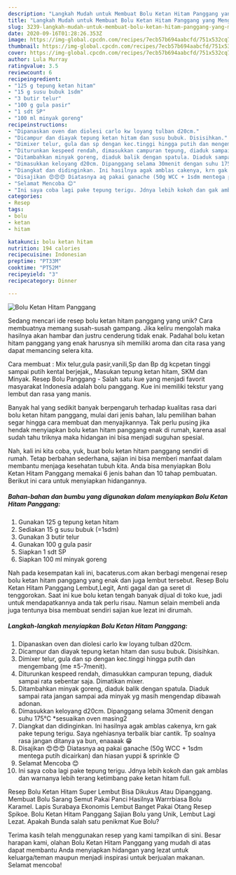 ```yaml
---
description: "Langkah Mudah untuk Membuat Bolu Ketan Hitam Panggang yang Menggugah Selera"
title: "Langkah Mudah untuk Membuat Bolu Ketan Hitam Panggang yang Menggugah Selera"
slug: 3239-langkah-mudah-untuk-membuat-bolu-ketan-hitam-panggang-yang-menggugah-selera
date: 2020-09-16T01:28:26.353Z
image: https://img-global.cpcdn.com/recipes/7ecb57b694aabcfd/751x532cq70/bolu-ketan-hitam-panggang-foto-resep-utama.jpg
thumbnail: https://img-global.cpcdn.com/recipes/7ecb57b694aabcfd/751x532cq70/bolu-ketan-hitam-panggang-foto-resep-utama.jpg
cover: https://img-global.cpcdn.com/recipes/7ecb57b694aabcfd/751x532cq70/bolu-ketan-hitam-panggang-foto-resep-utama.jpg
author: Lula Murray
ratingvalue: 3.5
reviewcount: 6
recipeingredient:
- "125 g tepung ketan hitam"
- "15 g susu bubuk 1sdm"
- "3 butir telur"
- "100 g gula pasir"
- "1 sdt SP"
- "100 ml minyak goreng"
recipeinstructions:
- "Dipanaskan oven dan diolesi carlo kw loyang tulban d20cm."
- "Dicampur dan diayak tepung ketan hitam dan susu bubuk. Disisihkan."
- "Dimixer telur, gula dan sp dengan kec.tinggi hingga putih dan mengembang (me ±5-7menit)."
- "Diturunkan kespeed rendah, dimasukkan campuran tepung, diaduk sampai rata sebentar saja. Dimatikan mixer."
- "Ditambahkan minyak goreng, diaduk balik dengan spatula. Diaduk sampai rata jangan sampai ada minyak yg masih mengendap dibawah adonan."
- "Dimasukkan keloyang d20cm. Dipanggang selama 30menit dengan suhu 175°C *sesuaikan oven masing2"
- "Diangkat dan didinginkan. Ini hasilnya agak amblas cakenya, krn gak pake tepung terigu. Saya ngehiasnya terbalik biar cantik. Tp soalnya rasa jangan ditanya ya bun, enaaaak 😁"
- "Disajikan 😍😍😍 Diatasnya aq pakai ganache (50g WCC + 1sdm mentega putih dicairkan) dan hiasan yuppi &amp; sprinkle 😊"
- "Selamat Mencoba 😊"
- "Ini saya coba lagi pake tepung terigu. Jdnya lebih kokoh dan gak amblas dan warnanya lebih terang ketimbang pake ketan hitam full."
categories:
- Resep
tags:
- bolu
- ketan
- hitam

katakunci: bolu ketan hitam 
nutrition: 194 calories
recipecuisine: Indonesian
preptime: "PT33M"
cooktime: "PT52M"
recipeyield: "3"
recipecategory: Dinner

---
```



![Bolu Ketan Hitam Panggang](https://img-global.cpcdn.com/recipes/7ecb57b694aabcfd/751x532cq70/bolu-ketan-hitam-panggang-foto-resep-utama.jpg)

Sedang mencari ide resep bolu ketan hitam panggang yang unik? Cara membuatnya memang susah-susah gampang. Jika keliru mengolah maka hasilnya akan hambar dan justru cenderung tidak enak. Padahal bolu ketan hitam panggang yang enak harusnya sih memiliki aroma dan cita rasa yang dapat memancing selera kita.

Cara membuat : Mix telur,gula pasir,vanili,Sp dan Bp dg kcpetan tinggi sampai putih kental berjejak,, Masukan tepung ketan hitam, SKM dan Minyak. Resep Bolu Panggang - Salah satu kue yang menjadi favorit masyarakat Indonesia adalah bolu panggang. Kue ini memiliki tekstur yang lembut dan rasa yang manis.

Banyak hal yang sedikit banyak berpengaruh terhadap kualitas rasa dari bolu ketan hitam panggang, mulai dari jenis bahan, lalu pemilihan bahan segar hingga cara membuat dan menyajikannya. Tak perlu pusing jika hendak menyiapkan bolu ketan hitam panggang enak di rumah, karena asal sudah tahu triknya maka hidangan ini bisa menjadi suguhan spesial.


Nah, kali ini kita coba, yuk, buat bolu ketan hitam panggang sendiri di rumah. Tetap berbahan sederhana, sajian ini bisa memberi manfaat dalam membantu menjaga kesehatan tubuh kita. Anda bisa menyiapkan Bolu Ketan Hitam Panggang memakai 6 jenis bahan dan 10 tahap pembuatan. Berikut ini cara untuk menyiapkan hidangannya.

<!--inarticleads1-->

##### Bahan-bahan dan bumbu yang digunakan dalam menyiapkan Bolu Ketan Hitam Panggang:

1. Gunakan 125 g tepung ketan hitam
1. Sediakan 15 g susu bubuk (=1sdm)
1. Gunakan 3 butir telur
1. Gunakan 100 g gula pasir
1. Siapkan 1 sdt SP
1. Siapkan 100 ml minyak goreng


Nah pada kesempatan kali ini, bacaterus.com akan berbagi mengenai resep bolu ketan hitam panggang yang enak dan juga lembut tersebut. Resep Bolu Ketan Hitam Panggang Lembut,Legit, Anti gagal dan ga seret di tenggorokan. Saat ini kue bolu ketan tengah banyak dijual di toko kue, jadi untuk mendapatkannya anda tak perlu risau. Namun selain membeli anda juga tentunya bisa membuat sendiri sajian kue lezat ini dirumah. 

<!--inarticleads2-->

##### Langkah-langkah menyiapkan Bolu Ketan Hitam Panggang:

1. Dipanaskan oven dan diolesi carlo kw loyang tulban d20cm.
1. Dicampur dan diayak tepung ketan hitam dan susu bubuk. Disisihkan.
1. Dimixer telur, gula dan sp dengan kec.tinggi hingga putih dan mengembang (me ±5-7menit).
1. Diturunkan kespeed rendah, dimasukkan campuran tepung, diaduk sampai rata sebentar saja. Dimatikan mixer.
1. Ditambahkan minyak goreng, diaduk balik dengan spatula. Diaduk sampai rata jangan sampai ada minyak yg masih mengendap dibawah adonan.
1. Dimasukkan keloyang d20cm. Dipanggang selama 30menit dengan suhu 175°C *sesuaikan oven masing2
1. Diangkat dan didinginkan. Ini hasilnya agak amblas cakenya, krn gak pake tepung terigu. Saya ngehiasnya terbalik biar cantik. Tp soalnya rasa jangan ditanya ya bun, enaaaak 😁
1. Disajikan 😍😍😍 Diatasnya aq pakai ganache (50g WCC + 1sdm mentega putih dicairkan) dan hiasan yuppi &amp; sprinkle 😊
1. Selamat Mencoba 😊
1. Ini saya coba lagi pake tepung terigu. Jdnya lebih kokoh dan gak amblas dan warnanya lebih terang ketimbang pake ketan hitam full.


Resep Bolu Ketan Hitam Super Lembut Bisa Dikukus Atau Dipanggang. Membuat Bolu Sarang Semut Pakai Panci Hasilnya Warrrbiasa Bolu Karamel. Lapis Surabaya Ekonomis Lembut Banget Pakai Otang Resep Spikoe. Bolu Ketan Hitam Panggang Sajian Bolu yang Unik, Lembut Lagi Lezat. Apakah Bunda salah satu penikmat Kue Bolu? 

Terima kasih telah menggunakan resep yang kami tampilkan di sini. Besar harapan kami, olahan Bolu Ketan Hitam Panggang yang mudah di atas dapat membantu Anda menyiapkan hidangan yang lezat untuk keluarga/teman maupun menjadi inspirasi untuk berjualan makanan. Selamat mencoba!
